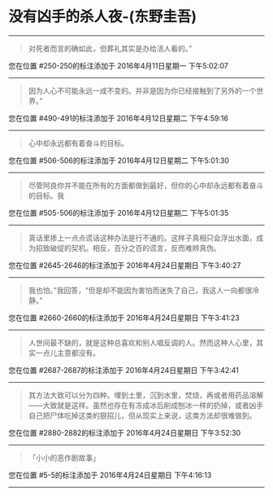# 没有凶手的杀人夜-(东野圭吾)

---

> 对死者而言的确如此，但葬礼其实是办给活人看的。”

您在位置 #250-250的标注添加于 2016年4月11日星期一 下午5:02:07

---

> 因为人心不可能永远一成不变的。并非是因为你已经接触到了另外的一个世界。”

您在位置 #490-491的标注添加于 2016年4月12日星期二 下午4:59:16

---

> 心中却永远都有着奋斗的目标。

您在位置 #506-506的标注添加于 2016年4月12日星期二 下午5:01:30

---

> 尽管阿良你并不能在所有的方面都做到最好，但你的心中却永远都有着奋斗的目标。我

您在位置 #505-506的标注添加于 2016年4月12日星期二 下午5:01:35

---

> 真话里掺上一点点谎话这种办法是行不通的。这样子真相只会浮出水面，成为招致破绽的契机。相反，百分之百的谎言，反而难辨真伪。

您在位置 #2645-2646的标注添加于 2016年4月24日星期日 下午3:40:27

---

> 我也怕。”我回答，“但是却不能因为害怕而迷失了自己，我这人一向都很冷静。”

您在位置 #2660-2660的标注添加于 2016年4月24日星期日 下午3:41:23

---

> 人世间最不缺的，就是这种总喜欢和别人唱反调的人。然而这种人心里，其实一点儿主意都没有。

您在位置 #2687-2687的标注添加于 2016年4月24日星期日 下午3:42:41

---

> 其方法大致可以分为四种。埋到土里，沉到水里，焚烧，再或者用药品溶解——大致就是这样。虽然也存在有冻成冰后削成刨冰一样的扔掉，或者凶手自己把尸体吃掉这类的狠招儿，但从现实上来说，这类方法却很难做到。

您在位置 #2880-2882的标注添加于 2016年4月24日星期日 下午3:52:30

---

> 「小小的恶作剧故事」

您在位置 #5-5的标注添加于 2016年4月24日星期日 下午4:16:13

---

